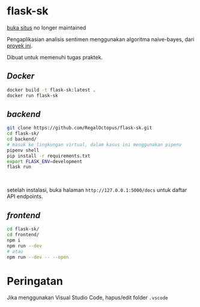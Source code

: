 # flask-sk
[buka situs](https://ghazy-kp.herokuapp.com) no longer maintained

Pengaplikasian analisis sentimen menggunakan algoritma naive-bayes, dari [proyek ini](https://github.com/RegalOctopus/analisis-sentimen-naive-bayes).

Dibuat untuk memenuhi tugas praktek.
## *Docker*
```bash
docker build -t flask-sk:latest .
docker run flask-sk
```

## *backend*

```bash
git clone https://github.com/RegalOctopus/flask-sk.git
cd flask-sk/
cd backend/
# masuk ke lingkungan virtual, dalam kasus ini menggunakan pipenv
pipenv shell
pip install -r requirements.txt
export FLASK_ENV=development
flask run
```

 <br>

setelah instalasi, buka halaman ```http://127.0.0.1:5000/docs``` untuk daftar API endpoints.

## *frontend*

```bash
cd flask-sk/
cd frontend/
npm i
npm run --dev
# atau
npm run --dev -- --open
```
# Peringatan
Jika menggunakan Visual Studio Code, hapus/edit folder ```.vscode```
